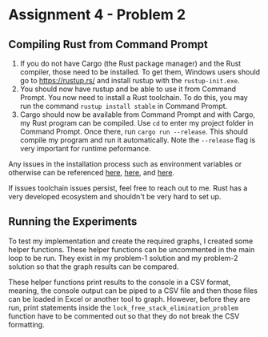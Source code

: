 # Assignment 4 - Problem 2

## Compiling Rust from Command Prompt

1. If you do not have Cargo (the Rust package manager) and the Rust compiler, those need to be installed. To get them, Windows users should go to https://rustup.rs/ and install rustup with the `rustup-init.exe`.
2. You should now have rustup and be able to use it from Command Prompt. You now need to install a Rust toolchain. To do this, you may run the command `rustup install stable` in Command Prompt.
3. Cargo should now be available from Command Prompt and with Cargo, my Rust program can be compiled. Use `cd` to enter my project folder in Command Prompt. Once there, run `cargo run --release`. This should compile my program and run it automatically. Note the `--release` flag is very important for runtime peformance.

Any issues in the installation process such as environment variables or otherwise can be referenced [here](https://www.rust-lang.org/tools/install), [here](https://www.rust-lang.org/learn/get-started), and [here](https://forge.rust-lang.org/infra/other-installation-methods.html).

If issues toolchain issues persist, feel free to reach out to me. Rust has a very developed ecosystem and shouldn't be very hard to set up.

## Running the Experiments

To test my implementation and create the required graphs, I created some helper functions. These helper functions can be uncommented in the main loop to be run. They exist in my problem-1 solution and my problem-2 solution so that the graph results can be compared.

These helper functions print results to the console in a CSV format, meaning, the console output can be piped to a CSV file and then those files can be loaded in Excel or another tool to graph. However, before they are run, print statements inside the `lock_free_stack_elimination_problem` function have to be commented out so that they do not break the CSV formatting.
